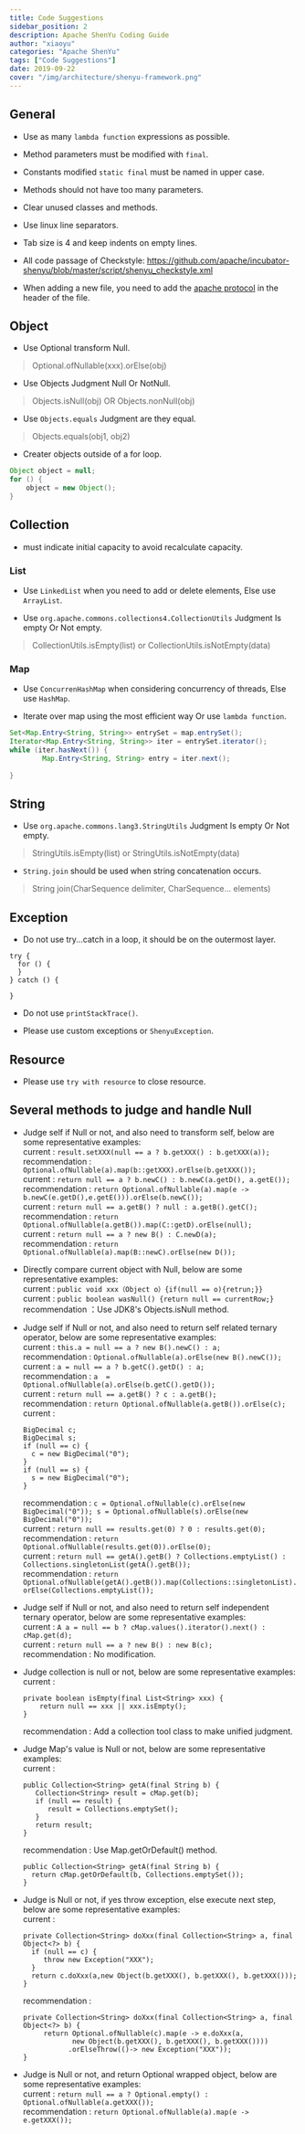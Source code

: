 ```yaml
---
title: Code Suggestions
sidebar_position: 2
description: Apache ShenYu Coding Guide
author: "xiaoyu"
categories: "Apache ShenYu"
tags: ["Code Suggestions"]
date: 2019-09-22
cover: "/img/architecture/shenyu-framework.png"
---
```


## General 

* Use as many `lambda function` expressions as possible.

* Method parameters must be modified with `final`.

* Constants modified `static final` must be named in upper case.

* Methods should not have too many parameters.

* Clear unused classes and methods.

* Use linux line separators.

* Tab size is 4 and keep indents on empty lines.

* All code passage of Checkstyle: https://github.com/apache/incubator-shenyu/blob/master/script/shenyu_checkstyle.xml

* When adding a new file, you need to add the [apache protocol](https://github.com/apache/incubator-shenyu-website/blob/57f9a6b14c27d97137275453b207232f3df53205/LICENSE#L191-L201) in the header of the file.


## Object

* Use Optional transform Null.

> Optional.ofNullable(xxx).orElse(obj)

* Use Objects Judgment Null Or NotNull.

> Objects.isNull(obj) OR Objects.nonNull(obj)

* Use `Objects.equals` Judgment are they equal.

> Objects.equals(obj1, obj2)

* Creater objects outside of a for loop.

```java
Object object = null;
for () {
    object = new Object();
}
```

## Collection

* must indicate initial capacity to avoid recalculate capacity.

### List

* Use `LinkedList` when you need to add or delete elements, Else use `ArrayList`.

* Use `org.apache.commons.collections4.CollectionUtils` Judgment Is empty Or Not empty.

> CollectionUtils.isEmpty(list) or CollectionUtils.isNotEmpty(data)

### Map

* Use `ConcurrenHashMap` when considering concurrency of threads, Else use `HashMap`.

* Iterate over map using the most efficient way Or use `lambda function`.

```java
Set<Map.Entry<String, String>> entrySet = map.entrySet();
Iterator<Map.Entry<String, String>> iter = entrySet.iterator();
while (iter.hasNext()) {
        Map.Entry<String, String> entry = iter.next();
      
}
```

## String

* Use `org.apache.commons.lang3.StringUtils` Judgment Is empty Or Not empty.

> StringUtils.isEmpty(list) or StringUtils.isNotEmpty(data)

* `String.join` should be used when string concatenation occurs.

> String join(CharSequence delimiter, CharSequence... elements)


## Exception

* Do not use try...catch in a loop, it should be on the outermost layer.

```
try {
  for () {
  }
} catch () {
  
}
```

* Do not use `printStackTrace()`.

* Please use custom exceptions or `ShenyuException`.

## Resource

* Please use `try with resource` to close resource.

## Several methods to judge and handle Null    

* Judge self if Null or not, and also need to transform self, below are some representative examples:  
    current : ```result.setXXX(null == a ? b.getXXX() : b.getXXX(a));```  
    recommendation : ```Optional.ofNullable(a).map(b::getXXX).orElse(b.getXXX());```    
    current : ```return null == a ? b.newC() : b.newC(a.getD(), a.getE());```    
    recommendation : ```return Optional.ofNullable(a).map(e -> b.newC(e.getD(),e.getE())).orElse(b.newC());```  
    current : ```return null == a.getB() ? null : a.getB().getC();```  
    recommendation : ```return Optional.ofNullable(a.getB()).map(C::getD).orElse(null);```  
    current : ```return null == a ? new B() : C.newD(a);```    
    recommendation : ```return Optional.ofNullable(a).map(B::newC).orElse(new D());```  

* Directly compare current object with Null, below are some representative examples:    
  current : ```public void xxx（Object o）{if(null == o){retrun;}}```  
  current : ```public boolean wasNull() {return null == currentRow;}```  
  recommendation ：Use JDK8's Objects.isNull method.    

* Judge self if Null or not, and also need to return self related ternary operator, below are some representative examples:      
  current : ```this.a = null == a ? new B().newC() : a;```      
  recommendation : ```Optional.ofNullable(a).orElse(new B().newC());```  
  current : ```a = null == a ? b.getC().getD() : a;```      
  recommendation : ```a  = Optional.ofNullable(a).orElse(b.getC().getD());```  
  current : ```return null == a.getB() ? c : a.getB();```  
  recommendation : ```return Optional.ofNullable(a.getB()).orElse(c);```  
  current :

  ```
  BigDecimal c;
  BigDecimal s;
  if (null == c) {
    c = new BigDecimal("0");
  }
  if (null == s) {
    s = new BigDecimal("0");
  }
  ```
  
  recommendation : ```c = Optional.ofNullable(c).orElse(new BigDecimal("0")); s = Optional.ofNullable(s).orElse(new BigDecimal("0"));```    
  current : ```return null == results.get(0) ? 0 : results.get(0);```  
  recommendation : ```return Optional.ofNullable(results.get(0)).orElse(0);```  
  current : ```return null == getA().getB() ? Collections.emptyList() : Collections.singletonList(getA().getB());```    
  recommendation : ```return Optional.ofNullable(getA().getB()).map(Collections::singletonList).orElse(Collections.emptyList());```  

* Judge self if Null or not, and also need to return self independent ternary operator, below are some representative examples:    
  current : ```A a = null == b ? cMap.values().iterator().next() : cMap.get(d);```  
  current : ```return null == a ? new B() : new B(c);```    
  recommendation : No modification.  
                  
* Judge collection is null or not, below are some representative examples:      
  current :  

  ```
  private boolean isEmpty(final List<String> xxx) {
      return null == xxx || xxx.isEmpty();
  }
  ```  
  
  recommendation : Add a collection tool class to make unified judgment.    
                  
* Judge Map's value is Null or not, below are some representative examples:  
  current :  

  ```
  public Collection<String> getA(final String b) {
     Collection<String> result = cMap.get(b);
     if (null == result) {
        result = Collections.emptySet();
     }
     return result;
  }
  ```
  
  recommendation : Use Map.getOrDefault() method.   

  ```
  public Collection<String> getA(final String b) {
    return cMap.getOrDefault(b, Collections.emptySet());
  }
  ```

* Judge is Null or not, if yes throw exception, else execute next step, below are some representative examples:    
  current :

  ```
  private Collection<String> doXxx(final Collection<String> a, final Object<?> b) {
    if (null == c) {
       throw new Exception("XXX");
    }
    return c.doXxx(a,new Object(b.getXXX(), b.getXXX(), b.getXXX()));
  }
  ```
  
  recommendation :

  ```
  private Collection<String> doXxx(final Collection<String> a, final Object<?> b) {
       return Optional.ofNullable(c).map(e -> e.doXxx(a,
              new Object(b.getXXX(), b.getXXX(), b.getXXX())))
             .orElseThrow(()-> new Exception("XXX"));
  }
  ```

* Judge is Null or not, and return Optional wrapped object, below are some representative examples:    
  current : ```return null == a ? Optional.empty() : Optional.ofNullable(a.getXXX());```    
  recommendation : ```return Optional.ofNullable(a).map(e -> e.getXXX());```  
  
